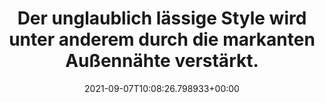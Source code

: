 ---
date: '2021-09-07T10:08:26.798933+00:00'
found_at: '2014-12-09'
found_url: http://www.kare.de/moebel/betten/bett-samba-antique-24-160x200cm.html
title: Der unglaublich lässige Style wird unter anderem durch die markanten Außennähte
  verstärkt.
---